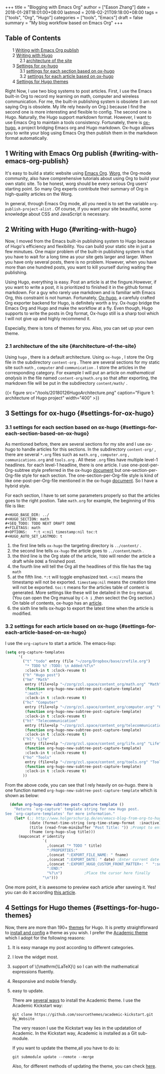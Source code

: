 +++
title = "Blogging with Emacs Org"
author = ["Eason Zhang"]
date = 2018-01-28T18:01:00+08:00
lastmod = 2018-02-21T09:18:00+08:00
tags = ["tools", "Org", "Hugo"]
categories = ["tools", "Emacs"]
draft = false
summary = "My blog workflow based on Emacs Org"
+++

<style>
  .ox-hugo-toc ul {
    list-style: none;
  }
</style>
<div class="ox-hugo-toc toc">
<div></div>

## Table of Contents

- <span class="section-num">1</span> [Writing with Emacs Org publish](#writing-with-emacs-org-publish)
- <span class="section-num">2</span> [Writing with Hugo](#writing-with-hugo)
    - <span class="section-num">2.1</span> [architecture of the site](#architecture-of-the-site)
- <span class="section-num">3</span> [Settings for ox-hugo](#settings-for-ox-hugo)
    - <span class="section-num">3.1</span> [settings for each section based on ox-hugo](#settings-for-each-section-based-on-ox-hugo)
    - <span class="section-num">3.2</span> [settings for each article based on ox-hugo](#settings-for-each-article-based-on-ox-hugo)
- <span class="section-num">4</span> [Settings for Hugo themes](#settings-for-hugo-themes)
</div>
<!--endtoc-->

Right Now, I use two blog systems to post articles. First, I use the Emacs
built-in Org to record my learning on math, computer and wireless
communication. For me, the built-in publishing system is obsolete (I am not
saying Org is obsolete. My life rely heavily on Org.) because I find the
second one is more interesting and flexible to config. The second one is
Hugo. Naturally, the Hugo support markdown format. However, I want to use
Emacs Org to maintain a tools consistency. Fortunately, there is [ox-hugo](https://ox-hugo.scripter.co/), a
project bridging Emacs org and Hugo markdown. Ox-hugo allows you to write
your blog using Emacs Org then publish them in the markdwon format
automatically.


## <span class="section-num">1</span> Writing with Emacs Org publish {#writing-with-emacs-org-publish}

It's easy to build a static website using [Emacs Org](https://orgmode.org/manual/Publishing.html). [Worg](https://orgmode.org/worg/), the Org-mode
community, also have comprehensive tutorials about using Org to build your
own static site. To be honest, worg should be every serious Org users'
starting point. So many Org experts contribute their summary of Org in
high-quality articles on the Worg.

In general, through Emacs Org mode, all you need is to set the variable
`org-publish-project-alist` . Of course, if you want your site beautiful,
some knowledge about CSS and JavaScript is necessary.


## <span class="section-num">2</span> Writing with Hugo {#writing-with-hugo}

Now, I moved from the Emacs built-in publishing system to Hugo because of
Hugo's efficiency and flexibility. You can build your static site in just a
few minutues. One major problem of the built-in publishing system is that
you have to wait for a long time as your site gets larger and larger. When
you have only several posts, there is no problem. However, when you have more
than one hundred posts, you want to kill yourself during waiting the
publishing.

Using Hugo, everything is easy. Post an article is at the fingure.However,
if you want to write a post, it is prioritized to finished it in the github
format markdown. For a guy who rarely use markdown and is familiar with
Emacs Org, this constraint is not human. Fortunately, [Ox-hugo](https://github.com/kaushalmodi/ox-hugo), a carefuly
crafted Org exporter backend for Hugo, is definitely worth a try. Ox-hugo
bridge the Emacs Org and Hugo and make the workflow at a fly. Even though,
Hugo supports to write the posts in Org format, Ox-hugo still is a sharp
tool which I will not give up and highly recommend it.

Especially, there is tons of themes for you. Also, you can set up your own
theme.


### <span class="section-num">2.1</span> architecture of the site {#architecture-of-the-site}

Using `hugo` , there is a default architecture. Using `ox-hugo` , I store
the Org file in the subdirectory `content-org` . There are several sections
for my static site such `math` , `computer` and `communication` . I store
the articles in the corresponding category. For example I will put an
article on _mathematical analysis_ in the file named `content-org/math.org`
so that after exporting, the markdown file will be put in the subdirectory
`content/math/` .

<a id="org799910a"></a>
{{< figure src="/tools/20180126HugoArchitecture.png" caption="Figure 1: architecture of Hugo project" width="400" >}}


## <span class="section-num">3</span> Settings for ox-hugo {#settings-for-ox-hugo}


### <span class="section-num">3.1</span> settings for each section based on ox-hugo {#settings-for-each-section-based-on-ox-hugo}

As mentioned before, there are several sections for my site and I use
ox-hugo to handle articles for this sections. In the subdirectory
`content-org/` , there are several `*.org` files such as `math.org` ,
`computer.org` , `communications.org` and `tools.org` . All these `.org`
files have multiple level-1 headlines. for each level-1 headline, there is
one article. I use one-post-per-Org-subtree style preferred in the ox-hugo
[document](https://ox-hugo.scripter.co/) but one-section-per-Org-file style for each section. The
one-section-per-Org-file style is kind of like one-post-per-Org-file
mentioned in the ox-hugo [document](https://ox-hugo.scripter.co/). So I have a hybrid style.

For each section, I have to set some parameters properly so that the
articles goes to the right postion. Take `math.org` for example, the
beginning of this file is like:

```text
#+HUGO_BASE_DIR: ../
#+HUGO_SECTION: math
#+SEQ_TODO: TODO NEXT DRAFT DONE
#+FILETAGS: math
#+OPTIONS:   *:t <:nil timestamp:nil toc:t
#+HUGO_AUTO_SET_LASTMOD: t
```

1.  the first line tells `ox-hugo` the targeting directory is `../content/` .
2.  the second line tells `ox-hugo` the article goes to `../content/math` .
3.  the third line is the Org state of the article, `TODO` will render the
    article a draft while `DONE` a finished post.
4.  the fourth line will tell the Org all the headlines of this file has the
    tag `math`
5.  at the fifth line. `*:t` will toggle emphasized text. `<:nil` means the
    timestamp will not be exported. `timestamp:nil` means the creation time
    will not be exported. `toc:t` means for the articles table of content is
    generated. More settings like these will be detailed in the `Org`
    manual. (You can open the Org manual by `C-h i` ,then seclect the Org
    section.) On table of contents, ox-hugo has an [article](https://ox-hugo.scripter.co/doc/org-toc).
6.  the sixth line tells ox-hugo to export the latest time when the article
    is modified.


### <span class="section-num">3.2</span> settings for each article based on ox-hugo {#settings-for-each-article-based-on-ox-hugo}

I use the `org-capture` to start a article. The emacs-lisp:

```lisp
(setq org-capture-templates
      '(
        ("t" "todo" entry (file "~/zorg/Dropbox/base/zrefile.org")
         "* TODO %? :TODO: \n Added:%T\n"
         :clock-in t :clock-resume t)
        ("h" "Hugo post")
        ("hm" "Math"
         entry (file+olp "~/zorg/zcl.space/content_org/math.org" "Math")
         (function org-hugo-new-subtree-post-capture-template)
         ":math:"
         :clock-in t :clock-resume t)
        ("hc" "Computer"
         entry (file+olp "~/zorg/zcl.space/content_org/computer.org" "Computer")
         (function org-hugo-new-subtree-post-capture-template)
         :clock-in t :clock-resume t)
        ("ht" "Telecommunication"
         entry (file+olp "~/zorg/zcl.space/content_org/telecommunication.org" "Telecommunication")
         (function org-hugo-new-subtree-post-capture-template)
         :clock-in t :clock-resume t)
        ("hl" "Life"
         entry (file+olp "~/zorg/zcl.space/content_org/life.org" "Life")
         (function org-hugo-new-subtree-post-capture-template)
         :clock-in t :clock-resume t)
        ("ho" "Tools"
         entry (file+olp "~/zorg/zcl.space/content_org/tools.org" "Tools")
         (function org-hugo-new-subtree-post-capture-template)
         :clock-in t :clock-resume t)
        ))
```

From the above code, you can see that I rely heavily on ox-hugo. there is one
function named `org-hugo-new-subtree-post-capture-template` which is shown
as below:

```lisp
  (defun org-hugo-new-subtree-post-capture-template ()
    "Returns `org-capture' template string for new Hugo post.
See `org-capture-templates' for more information."
    (let* (;; http://www.holgerschurig.de/en/emacs-blog-from-org-to-hugo/
           (date (format-time-string (org-time-stamp-format  :inactive) (org-current-time)))
           (title (read-from-minibuffer "Post Title: ")) ;Prompt to enter the post title
           (fname (org-hugo-slug title)))
      (mapconcat #'identity
                 `(
                   ,(concat "* TODO " title)
                   ":PROPERTIES:"
                   ,(concat ":EXPORT_FILE_NAME: " fname)
                   ,(concat ":EXPORT_DATE: " date) ;Enter current date and time
                   ,(concat ":EXPORT_HUGO_CUSTOM_FRONT_MATTER+: "  ":summary \"summary\"")
                   ":END:"
                   "%?\n")          ;Place the cursor here finally
                 "\n")))
```

One more point, it is awesome to preview each article after saveing it.
Yes! you can do it according [this article](https://ox-hugo.scripter.co/doc/auto-export-on-saving).


## <span class="section-num">4</span> Settings for Hugo themes {#settings-for-hugo-themes}

Now, there are more than 190+ [themes](https://themes.gohugo.io/) for Hugo. It is pretty straightforward
to [install and config](https://gohugo.io/themes/) a theme as you wish. I prefer the [Academic theme](https://sourcethemes.com/academic/) which I
adopt for the following reasons:

1.  It is easy manage my post according to different categories.
2.  I love the widget most.
3.  support of \\(\mathrm{\LaTeX}\\) so I can with the mathematical expressions
    fluently.
4.  Responsive and mobile friendly.
5.  easy to update.

    There are [several ways](https://sourcethemes.com/academic/docs/install/) to install the Academic theme. I use the Academic
    Kickstart way:

    ```shell
    git clone https://github.com/sourcethemes/academic-kickstart.git My_Website
    ```

    The very reason I use the Kickstart way lies in the updatation of Academic.
    In the Kickstart way, Academic is installed as a Git sub-module.

    If you want to update the theme,all you have to do is:

    ```shell
    git submodule update --remote --merge
    ```

    Also, for different methods of updating the theme, you can check [here](https://sourcethemes.com/academic/docs/update/).
